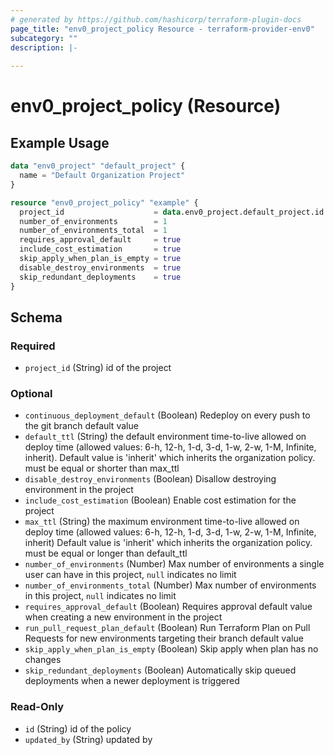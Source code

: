 ```yaml
---
# generated by https://github.com/hashicorp/terraform-plugin-docs
page_title: "env0_project_policy Resource - terraform-provider-env0"
subcategory: ""
description: |-
  
---
```


# env0_project_policy (Resource)



## Example Usage

```terraform
data "env0_project" "default_project" {
  name = "Default Organization Project"
}

resource "env0_project_policy" "example" {
  project_id                    = data.env0_project.default_project.id
  number_of_environments        = 1
  number_of_environments_total  = 1
  requires_approval_default     = true
  include_cost_estimation       = true
  skip_apply_when_plan_is_empty = true
  disable_destroy_environments  = true
  skip_redundant_deployments    = true
}
```

<!-- schema generated by tfplugindocs -->
## Schema

### Required

- `project_id` (String) id of the project

### Optional

- `continuous_deployment_default` (Boolean) Redeploy on every push to the git branch default value
- `default_ttl` (String) the default environment time-to-live allowed on deploy time (allowed values: 6-h, 12-h, 1-d, 3-d, 1-w, 2-w, 1-M, Infinite, inherit). Default value is 'inherit' which inherits the organization policy. must be equal or shorter than max_ttl
- `disable_destroy_environments` (Boolean) Disallow destroying environment in the project
- `include_cost_estimation` (Boolean) Enable cost estimation for the project
- `max_ttl` (String) the maximum environment time-to-live allowed on deploy time (allowed values: 6-h, 12-h, 1-d, 3-d, 1-w, 2-w, 1-M, Infinite, inherit) Default value is 'inherit' which inherits the organization policy. must be equal or longer than default_ttl
- `number_of_environments` (Number) Max number of environments a single user can have in this project, `null` indicates no limit
- `number_of_environments_total` (Number) Max number of environments in this project, `null` indicates no limit
- `requires_approval_default` (Boolean) Requires approval default value when creating a new environment in the project
- `run_pull_request_plan_default` (Boolean) Run Terraform Plan on Pull Requests for new environments targeting their branch default value
- `skip_apply_when_plan_is_empty` (Boolean) Skip apply when plan has no changes
- `skip_redundant_deployments` (Boolean) Automatically skip queued deployments when a newer deployment is triggered

### Read-Only

- `id` (String) id of the policy
- `updated_by` (String) updated by


